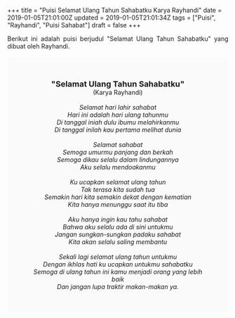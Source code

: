 +++
title = "Puisi Selamat Ulang Tahun Sahabatku Karya Rayhandi"
date = 2019-01-05T21:01:00Z
updated = 2019-01-05T21:01:34Z
tags = ["Puisi", "Rayhandi", "Puisi Sahabat"]
draft = false
+++

<div dir="ltr" style="text-align: left;" trbidi="on"><div style="text-align: justify;">Berikut ini adalah puisi berjudul "Selamat Ulang Tahun Sahabatku" yang dibuat oleh Rayhandi.</div><br /><div style="background: #FAFAFA; font-size: 14px; height: auto; margin: 0 auto; padding: 50px; text-align: center; width: auto;"><span style="font-size: 18px;"><b>"Selamat Ulang Tahun Sahabatku"</b></span><br />(Karya Rayhandi)<br /><br /><i>Selamat hari lahir sahabat<br />Hari ini adalah hari ulang tahunmu<br />Di tanggal iniah dulu ibumu melahirkanmu<br />Di tanggal inilah kau pertama melihat dunia<br /><br />Selamat sahabat<br />Semoga umurmu panjang dan berkah<br />Semoga dikau selalu dalam lindungannya<br />Aku selalu mendoakanmu<br /><br />Ku ucapkan selamat ulang tahun<br />Tak terasa kita sudah tua<br />Semakin hari kita semakin dekat dengan kematian<br />Kita hanya menunggu saat itu tiba<br /><br />Aku hanya ingin kau tahu sahabat<br />Bahwa aku selalu ada di sini untukmu<br />Jangan sungkan-sungkan padaku sahabat<br />Kita akan selalu saling membantu<br /><br />Sekali lagi selamat ulang tahun untukmu <br />Dengan ikhlas hati ku ucapkan untukmu sahabatku<br />Semoga di ulang tahun ini kamu menjadi orang yang lebih baik<br />Dan jangan lupa traktir makan-makan ya.</i> </div></div>
